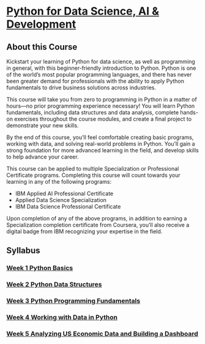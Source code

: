# [Python for Data Science, AI & Development](https://www.coursera.org/learn/python-for-applied-data-science-ai/home/welcome)
## About this Course
Kickstart your learning of Python for data science, as well as programming in general, with this beginner-friendly introduction to Python. Python is one of the world’s most popular programming languages, and there has never been greater demand for professionals with the ability to apply Python fundamentals to drive business solutions across industries.

This course will take you from zero to programming in Python in a matter of hours—no prior programming experience necessary! You will learn Python fundamentals, including data structures and data analysis, complete hands-on exercises throughout the course modules, and create a final project to demonstrate your new skills.

By the end of this course, you’ll feel comfortable creating basic programs, working with data, and solving real-world problems in Python. You’ll gain a strong foundation for more advanced learning in the field, and develop skills to help advance your career.

This course can be applied to multiple Specialization or Professional Certificate programs. Completing this course will count towards your learning in any of the following programs:
* IBM Applied AI Professional Certificate
* Applied Data Science Specialization
* IBM Data Science Professional Certificate

Upon completion of any of the above programs, in addition to earning a Specialization completion certificate from Coursera, you’ll also receive a digital badge from IBM recognizing your expertise in the field.

## Syllabus
### [Week 1 Python Basics](./Week1/README.md)
### [Week 2 Python Data Structures](./Week2/README.md)
### [Week 3 Python Programming Fundamentals](./Week3/README.md)
### [Week 4 Working with Data in Python](./Week4/README.md)
### [Week 5 Analyzing US Economic Data and Building a Dashboard](./Week5/README.md)
